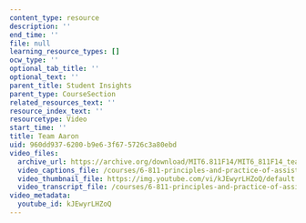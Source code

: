 ```yaml
---
content_type: resource
description: ''
end_time: ''
file: null
learning_resource_types: []
ocw_type: ''
optional_tab_title: ''
optional_text: ''
parent_title: Student Insights
parent_type: CourseSection
related_resources_text: ''
resource_index_text: ''
resourcetype: Video
start_time: ''
title: Team Aaron
uid: 960dd937-6200-b9e6-3f67-5726c3a80ebd
video_files:
  archive_url: https://archive.org/download/MIT6.811F14/MIT6_811F14_team_aaron_300k.mp4
  video_captions_file: /courses/6-811-principles-and-practice-of-assistive-technology-fall-2014/3a93b71b38735ad8abaed3a711a53835_kJEwyrLHZoQ.vtt
  video_thumbnail_file: https://img.youtube.com/vi/kJEwyrLHZoQ/default.jpg
  video_transcript_file: /courses/6-811-principles-and-practice-of-assistive-technology-fall-2014/07189dece3d885e739df9b4785215b29_kJEwyrLHZoQ.pdf
video_metadata:
  youtube_id: kJEwyrLHZoQ
---
```

